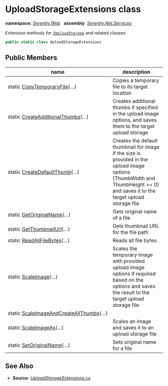 # UploadStorageExtensions class
**namespace:** *[Serenity.Web](../README.md#serenity.web-namespace)*   **assembly**: *[Serenity.Net.Services](../README.md)*

Extension methods for [`IUploadStorage`](IUploadStorage.md) and related classes

```csharp
public static class UploadStorageExtensions
```

## Public Members

| name | description |
| --- | --- |
| static [CopyTemporaryFile](UploadStorageExtensions/CopyTemporaryFile.md)(…) | Copies a temporary file to its target location |
| static [CreateAdditionalThumbs](UploadStorageExtensions/CreateAdditionalThumbs.md)(…) | Creates additional thumbs if specified in the upload image options, and saves them to the target upload storage |
| static [CreateDefaultThumb](UploadStorageExtensions/CreateDefaultThumb.md)(…) | Creates the default thumbnail for image if the size is provided in the upload image options (ThumbWidth and ThumbHeight &gt;= 0) and saves it to the target upload storage file |
| static [GetOriginalName](UploadStorageExtensions/GetOriginalName.md)(…) | Gets original name of a file |
| static [GetThumbnailUrl](UploadStorageExtensions/GetThumbnailUrl.md)(…) | Gets thumbnail URL for the file path |
| static [ReadAllFileBytes](UploadStorageExtensions/ReadAllFileBytes.md)(…) | Reads all file bytes |
| static [ScaleImage](UploadStorageExtensions/ScaleImage.md)(…) | Scales the temporary image with provided upload image options if required based on the options and saves the result to the target upload storage file |
| static [ScaleImageAndCreateAllThumbs](UploadStorageExtensions/ScaleImageAndCreateAllThumbs.md)(…) |  |
| static [ScaleImageAs](UploadStorageExtensions/ScaleImageAs.md)(…) | Scales an image and saves it to an upload storage file |
| static [SetOriginalName](UploadStorageExtensions/SetOriginalName.md)(…) | Sets original name for a file |

## See Also

* **Source:** *[UploadStorageExtensions.cs](https://github.com/serenity-is/Serenity/blob/master/src/Serenity.Net.Services/Upload/UploadStorageExtensions.cs)*
